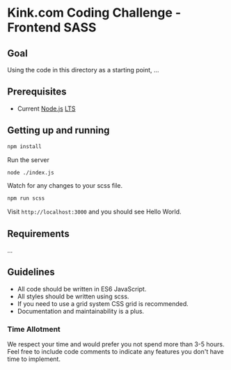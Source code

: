 # Kink.com Coding Challenge - Frontend SASS

## Goal

Using the code in this directory as a starting point, ...

## Prerequisites

- Current [Node.js](https://nodejs.org/en/) [LTS](https://nodejs.org/en/about/releases/)

## Getting up and running

```bash
npm install
```

Run the server
```bash
node ./index.js
```

Watch for any changes to your scss file.
```bash
npm run scss
```

Visit `http://localhost:3000` and you should see Hello World.

## Requirements

...

## Guidelines

- All code should be written in ES6 JavaScript.
- All styles should be written using scss.
- If you need to use a grid system CSS grid is recommended.
- Documentation and maintainability is a plus.

### Time Allotment

We respect your time and would prefer you not spend more than 3-5 hours. Feel free to include code comments to indicate any features you don't have time to implement.
